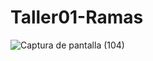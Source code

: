 # Taller01-Ramas
![Captura de pantalla (104)](https://github.com/steevenGD/Taller01-Ramas/assets/108002776/4f96266e-cd7d-4a4d-b992-87e091719e5e)

